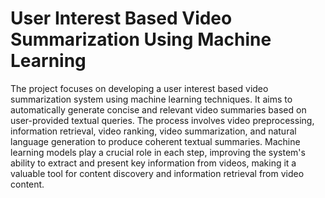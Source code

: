 # User Interest Based Video Summarization Using Machine Learning

The project focuses on developing a user interest based video summarization system using machine learning techniques. It aims to automatically generate concise and relevant video summaries based on user-provided textual queries. The process involves video preprocessing, information retrieval, video ranking, video summarization, and natural language generation to produce coherent textual summaries. Machine learning models play a crucial role in each step, improving the system's ability to extract and present key information from videos, making it a valuable tool for content discovery and information retrieval from video content.
